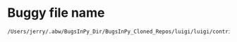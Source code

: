# Buggy file name

```text
/Users/jerry/.abw/BugsInPy_Dir/BugsInPy_Cloned_Repos/luigi/luigi/contrib/redshift.py
```
